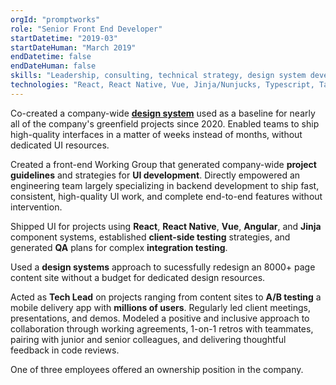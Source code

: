 ```yaml
---
orgId: "promptworks"
role: "Senior Front End Developer"
startDatetime: "2019-03"
startDateHuman: "March 2019"
endDatetime: false
endDateHuman: false
skills: "Leadership, consulting, technical strategy, design system development, UI development for mobile and web"
technologies: "React, React Native, Vue, Jinja/Nunjucks, Typescript, Tailwind, test frameworks (Jest, Mocha, Testing Library), Gatsby, Figma, Sketch, Node.js, Postgres, Heroku"
---
```


Co-created a company-wide [**design system**](https://stackup-ui.promptworks.com/) used as a baseline for nearly all of the company's greenfield projects since 2020. Enabled teams to ship high-quality interfaces in a matter of weeks instead of months, without dedicated UI resources.

Created a front-end Working Group that generated company-wide **project guidelines** and strategies for **UI development**. Directly empowered an engineering team largely specializing in backend development to ship fast, consistent, high-quality UI work, and complete end-to-end features without intervention.

Shipped UI for projects using **React**, **React Native**, **Vue**, **Angular**, and **Jinja** component systems, established **client-side testing** strategies, and generated **QA** plans for complex **integration testing**.

Used a **design systems** approach to sucessfully redesign an 8000+ page content site without a budget for dedicated design resources.

Acted as **Tech Lead** on projects ranging from content sites to **A/B testing** a mobile delivery app with **millions of users**. Regularly led client meetings, presentations, and demos. Modeled a positive and inclusive approach to collaboration through working agreements, 1-on-1 retros with teammates, pairing with junior and senior colleagues, and delivering thoughtful feedback in code reviews.

One of three employees offered an ownership position in the company.
